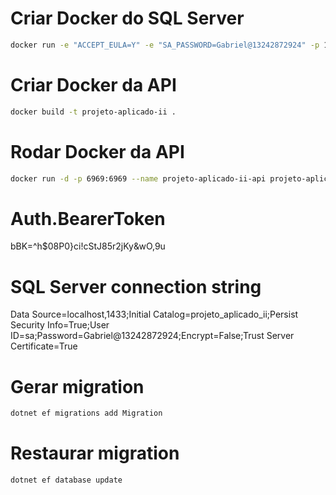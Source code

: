 ﻿# Criar Docker do SQL Server
```bash
docker run -e "ACCEPT_EULA=Y" -e "SA_PASSWORD=Gabriel@13242872924" -p 1433:1433 --name sqlserver-container -d mcr.microsoft.com/mssql/server:2019-latest
```

# Criar Docker da API
```bash
docker build -t projeto-aplicado-ii .
```

# Rodar Docker da API
```bash
docker run -d -p 6969:6969 --name projeto-aplicado-ii-api projeto-aplicado-ii
```


# Auth.BearerToken
bBK=^h$08P0}ci!cStJ85r2jKy&wO,9u

# SQL Server connection string
Data Source=localhost,1433;Initial Catalog=projeto_aplicado_ii;Persist Security Info=True;User ID=sa;Password=Gabriel@13242872924;Encrypt=False;Trust Server Certificate=True

# Gerar migration
```bash
dotnet ef migrations add Migration
```

# Restaurar migration
```bash
dotnet ef database update
```
